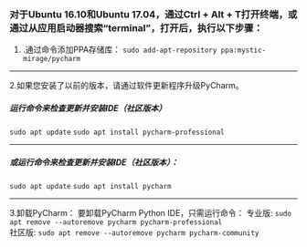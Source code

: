 ### 对于Ubuntu 16.10和Ubuntu 17.04，通过Ctrl + Alt + T打开终端，或通过从应用启动器搜索“terminal”，打开后，执行以下步骤：

1. .通过命令添加PPA存储库：
`sudo add-apt-repository ppa:mystic-mirage/pycharm`
***
2.如果您安装了以前的版本，请通过软件更新程序升级PyCharm。
##### 运行命令来检查更新并安装IDE（社区版本）
`sudo apt update`
`sudo apt install pycharm-professional`
***
##### 或运行命令来检查更新并安装IDE（社区版本）：
`sudo apt update`
`sudo apt install pycharm`
***
3.卸载PyCharm：
要卸载PyCharm Python IDE，只需运行命令：
专业版:  `sudo apt remove --autoremove pycharm pycharm-professional`  
社区版:   `sudo apt remove --autoremove pycharm pycharm-community`  
